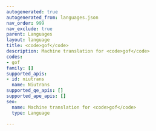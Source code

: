 ```yaml
---
autogenerated: true
autogenerated_from: languages.json
nav_order: 999
nav_exclude: true
parent: Languages
layout: language
title: <code>gof</code>
description: Machine translation for <code>gof</code>
codes:
- gof
family: []
supported_apis:
- id: niutrans
  name: Niutrans
supported_qe_apis: []
supported_ape_apis: []
seo:
  name: Machine translation for <code>gof</code>
  type: Language

---
```


